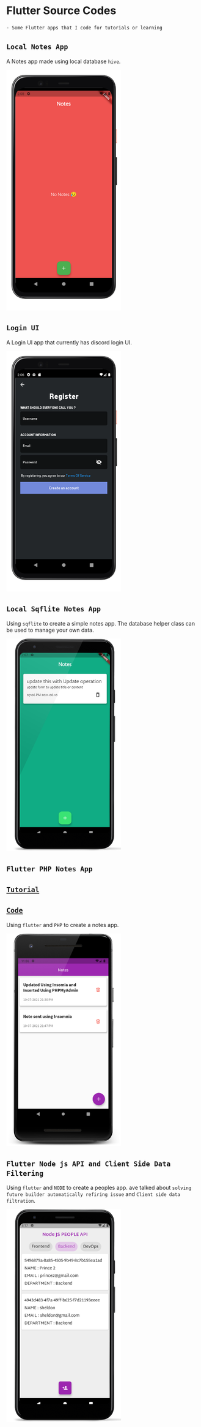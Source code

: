 # Flutter Source Codes

    - Some Flutter apps that I code for tutorials or learning

## `Local Notes App`

 A Notes app made using local database `hive`.

<img src="notes_local/screenshots/noteslocal.png" width="300" alt="Image 2"/>

## `Login UI`

 A Login UI app that currently has discord login UI.

<img src="discord_login_ui/screenshots/discordlogin2.png" width="300" alt="Image 2"/>

## `Local Sqflite Notes App`

Using `sqflite` to create a simple notes app. The database helper class can be used to manage your own data.

<img src="sqflite_notepad/screenshots/screenshot2.png" width="300" alt="Image 1" />

## `Flutter PHP Notes App`

## [`Tutorial`](https://www.youtube.com/watch?v=02jnD2feGiI)
## [`Code`](https://github.com/desi-programmer/flutter/tree/master/flutter_php_notes_app)

Using `flutter` and `PHP` to create a notes app.

<img src="flutter_php_notes_app/screenshots/Screenshot_1625938608_framed.png" width="300" alt="Image 1" />

## `Flutter Node js API and Client Side Data Filtering`

Using `flutter` and `NODE` to create a peoples app. ave talked about `solving future builder automatically refiring issue` and `Client side data filtration`.

<img src="node_flutter_api_tutorial/flutter_client/screenshots/filtered.png" width="300" alt="Image 1" />
